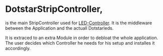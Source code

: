 # DotstarStripController,

is the main StripController used for [LED-Controller](https://github.com/led-controller/LEDController). It is the middleware between the Application and the actuall Dotstarleds.

It is extraced to an extra Module in order to debloat the whole application. The user decides which Controller he needs for his setup and installes it accordingly.